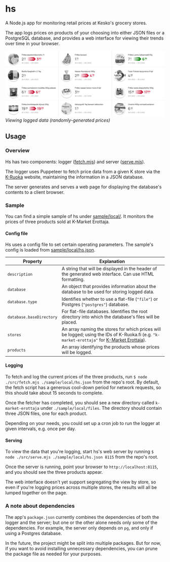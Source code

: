 # hs

A Node.js app for monitoring retail prices at Kesko's grocery stores.

The app logs prices on products of your choosing into either JSON files or a PostgreSQL database, and provides a web interface for viewing their trends over time in your browser.

![](./media/screenshots/alpha-1-desktop.png)\
*Viewing logged data (randomly-generated prices)*

## Usage

### Overview

Hs has two components: logger ([fetch.mjs](./src/fetch.mjs)) and server ([serve.mjs](./src/serve.mjs)).

The logger uses Puppeteer to fetch price data from a given K store via the [K-Ruoka](https://www.k-ruoka.fi/) website, maintaining the information in a JSON database.

The server generates and serves a web page for displaying the database's contents to a client browser.

### Sample

You can find a simple sample of hs under [sample/local/](./sample/local/). It monitors the prices of three products sold at K-Market Erottaja.

#### Config file

Hs uses a config file to set certain operating parameters. The sample's config is loaded from [sample/local/hs.json](./sample/local/hs.json).

| Property | Explanation |
| -------- | ----------- |
| `description` | A string that will be displayed in the header of the generated web interface. Can use HTML formatting. |
| `database` | An object that provides information about the database to be used for storing logged data. |
| `database.type` | Identifies whether to use a flat-file (`"file"`) or Postgres (`"postgres"`) database. |
| `database.baseDirectory` | For flat-file databases. Identifies the root directory into which the database's files will be placed. |
| `stores` | An array naming the stores for which prices will be logged; using the IDs of K-Ruoka.fi (e.g. `"k-market-erottaja"` for [K-Market Erottaja](https://www.k-ruoka.fi/kauppa/k-market-erottaja)). |
| `products` | An array identifying the products whose prices will be logged. |

#### Logging

To fetch and log the current prices of the three products, run `$ node ./src/fetch.mjs ./sample/local/hs.json` from the repo's root. By default, the fetch script has a generous cool-down period for network requests, so this should take about 15 seconds to complete.

Once the fetcher has completed, you should see a new directory called `k-market-erottaja` under `./sample/local/files`. The directory should contain three JSON files, one for each product.

Depending on your needs, you could set up a cron job to run the logger at given intervals, e.g. once per day.

#### Serving

To view the data that you're logging, start hs's web server by running `$ node ./src/serve.mjs ./sample/local/hs.json 8115` from the repo's root.

Once the server is running, point your browser to `http://localhost:8115`, and you should see the three products appear.

The web interface doesn't yet support segregating the view by store, so even if you're logging prices across multiple stores, the results will all be lumped together on the page.

### A note about dependencies

The app's `package.json` currently combines the dependencies of both the logger and the server; but one or the other alone needs only some of the dependencies. For example, the server only depends on `pg`, and only if using a Postgres database.

In the future, the project might be split into multiple packages. But for now, if you want to avoid installing unnecessary dependencies, you can prune the package file as needed for your purposes.
